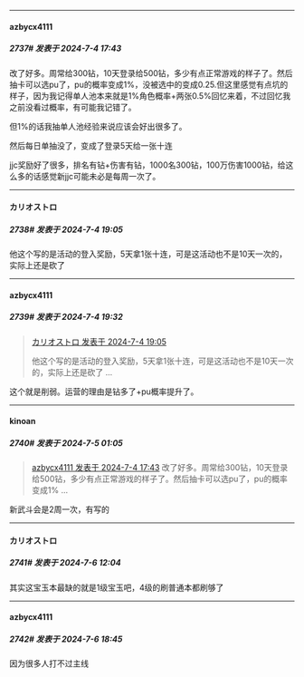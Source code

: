 ﻿
*****

####  azbycx4111  
##### 2737#       发表于 2024-7-4 17:43

改了好多。周常给300钻，10天登录给500钻，多少有点正常游戏的样子了。然后抽卡可以选pu了，pu的概率变成1%，没被选中的变成0.25.但这里感觉有点坑的样子，因为我记得单人池本来就是1%角色概率+两张0.5%回忆来着，不过回忆我之前没看过概率，有可能我记错了。

但1%的话我抽单人池经验来说应该会好出很多了。

然后每日单抽没了，变成了登录5天给一张十连

jjc奖励好了很多，排名有钻+伤害有钻，1000名300钻，100万伤害1000钻，给这么多的话感觉新jjc可能未必是每周一次了。


*****

####  カリオストロ  
##### 2738#       发表于 2024-7-4 19:05

他这个写的是活动的登入奖励，5天拿1张十连，可是这活动也不是10天一次的，实际上还是砍了


*****

####  azbycx4111  
##### 2739#       发表于 2024-7-4 19:32

<blockquote><a href="httphttps://bbs.saraba1st.com/2b/forum.php?mod=redirect&amp;goto=findpost&amp;pid=65481157&amp;ptid=2147607" target="_blank">カリオストロ 发表于 2024-7-4 19:05</a>

他这个写的是活动的登入奖励，5天拿1张十连，可是这活动也不是10天一次的，实际上还是砍了 ...</blockquote>
这个就是削弱。运营的理由是钻多了+pu概率提升了。


*****

####  kinoan  
##### 2740#       发表于 2024-7-5 01:05

<blockquote><a href="httphttps://bbs.saraba1st.com/2b/forum.php?mod=redirect&amp;goto=findpost&amp;pid=65480285&amp;ptid=2147607" target="_blank">azbycx4111 发表于 2024-7-4 17:43</a>
改了好多。周常给300钻，10天登录给500钻，多少有点正常游戏的样子了。然后抽卡可以选pu了，pu的概率变成1% ...</blockquote>
新武斗会是2周一次，有写的


*****

####  カリオストロ  
##### 2741#       发表于 2024-7-6 12:04

其实这宝玉本最缺的就是1级宝玉吧，4级的刷普通本都刷够了


*****

####  azbycx4111  
##### 2742#       发表于 2024-7-6 18:45

因为很多人打不过主线

